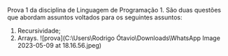 Prova 1 da disciplina de Linguagem de Programação 1. São duas questões que abordam assuntos voltados para os seguintes assuntos:
1. Recursividade;
2. Arrays.
![prova](C:\Users\Rodrigo Ótavio\Downloads\WhatsApp Image 2023-05-09 at 18.16.56.jpeg)
